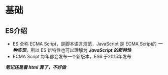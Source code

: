 # 基础

## ES介绍

- ES 全称 ECMA Script，是脚本语言规范，JavaScript 是 ECMA Script的 ***一种实现***，所以 ES 新特性也可以理解为 ***JavaScript 的新特性***
- ECMA Script 每年都会发布一个新版本，ES6 于2015年发布

***笔记还是看 html 算了，不好做***
